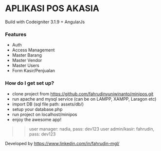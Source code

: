 # APLIKASI POS AKASIA #

Build with Codeigniter 3.1.9 + AngularJs

### Features ###

* Auth
* Access Management
* Master Barang
* Master Vendor
* Master Users
* Form Kasir/Penjualan

### How do I get set up? ###

* clone project from https://github.com/fahrudinyuniwinanto/minipos.git
* run apache and mysql service (can be on LAMPP, XAMPP, Laragon etc)
* import DB (sql file path: assets/db/)
* setup your database.php 
* run project on localhost/minipos
* enjoy the awesome app!

>> user manager: nadia, pass: dev123
>> user admin/kasir: fahrudin, pass: dev123

Developed by https://www.linkedin.com/in/fahrudin-mgl/



